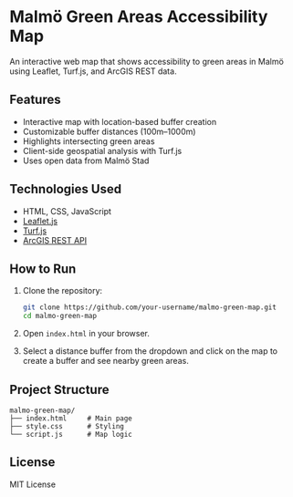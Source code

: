 
# Malmö Green Areas Accessibility Map

An interactive web map that shows accessibility to green areas in Malmö using Leaflet, Turf.js, and ArcGIS REST data.

## Features

- Interactive map with location-based buffer creation
- Customizable buffer distances (100m–1000m)
- Highlights intersecting green areas
- Client-side geospatial analysis with Turf.js
- Uses open data from Malmö Stad

## Technologies Used

- HTML, CSS, JavaScript
- [Leaflet.js](https://leafletjs.com/)
- [Turf.js](https://turfjs.org/)
- [ArcGIS REST API](https://gis.malmo.se)

## How to Run

1. Clone the repository:
   ```bash
   git clone https://github.com/your-username/malmo-green-map.git
   cd malmo-green-map
   ```

2. Open `index.html` in your browser.

3. Select a distance buffer from the dropdown and click on the map to create a buffer and see nearby green areas.

## Project Structure

```
malmo-green-map/
├── index.html     # Main page
├── style.css      # Styling
└── script.js      # Map logic
```

## License

MIT License
